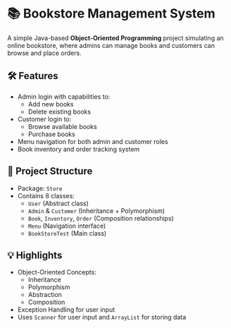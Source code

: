 # 📚 Bookstore Management System

A simple Java-based **Object-Oriented Programming** project simulating an online bookstore, where admins can manage books and customers can browse and place orders.

## 🛠️ Features
- Admin login with capabilities to:
  - Add new books
  - Delete existing books
- Customer login to:
  - Browse available books
  - Purchase books
- Menu navigation for both admin and customer roles
- Book inventory and order tracking system

## 🧱 Project Structure
- Package: `Store`
- Contains 8 classes:
  - `User` (Abstract class)
  - `Admin` & `Customer` (Inheritance + Polymorphism)
  - `Book`, `Inventory`, `Order` (Composition relationships)
  - `Menu` (Navigation interface)
  - `BookStoreTest` (Main class)

## 💡 Highlights
- Object-Oriented Concepts:
  - Inheritance
  - Polymorphism
  - Abstraction
  - Composition
- Exception Handling for user input
- Uses `Scanner` for user input and `ArrayList` for storing data
